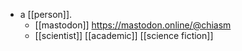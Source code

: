 - a [[person]].
	- [[mastodon]] https://mastodon.online/@chiasm
	- [[scientist]] [[academic]] [[science fiction]]